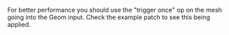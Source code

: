 For better performance you should use the "trigger once" op on the mesh going into the Geom input. Check the example patch to see this being applied.